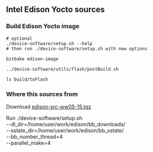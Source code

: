 ## Intel Edison Yocto sources


### Build Edison Yocto image

	# optional
	./device-software/setup.sh --help
	# then run ./device-software/setup.sh with new options

	bitbake edison-image

	../device-software/utils/flash/postBuild.sh

	ls build/toFlash



### Where this sources from

Download [edison-src-ww05-15.tgz](http://www.intel.com/support/edison/sb/CS-035180.htm)

Run
	./device-software/setup.sh \
		--dl_dir=/home/user/work/edison/bb_downloads/ \
		--sstate_dir=/home/user/work/edison/bb_sstate/ \
		--bb_number_thread=4 \
		--parallel_make=4
